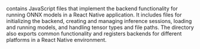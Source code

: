 contains JavaScript files that implement the backend functionality for running ONNX models in a React Native application. It includes files for initializing the backend, creating and managing inference sessions, loading and running models, and handling tensor types and file paths. The directory also exports common functionality and registers backends for different platforms in a React Native environment.